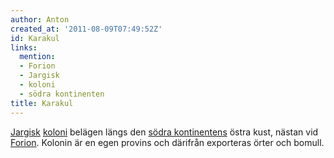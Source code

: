 ```yaml
---
author: Anton
created_at: '2011-08-09T07:49:52Z'
id: Karakul
links:
  mention:
  - Forion
  - Jargisk
  - koloni
  - södra kontinenten
title: Karakul
---
```


[Jargisk][] [koloni] belägen längs den [södra kontinentens] östra kust, nästan vid [Forion]. Kolonin
är en egen provins och därifrån exporteras örter och bomull.

  [Jargisk]: Jargisk
  [koloni]: koloni
  [södra kontinentens]: södra_kontinenten
  [Forion]: Forion
